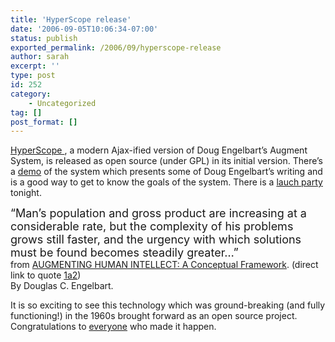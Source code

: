 ```yaml
---
title: 'HyperScope release'
date: '2006-09-05T10:06:34-07:00'
status: publish
exported_permalink: /2006/09/hyperscope-release
author: sarah
excerpt: ''
type: post
id: 252
category:
    - Uncategorized
tag: []
post_format: []
---
```

[HyperScope ](http://www.hyperscope.org), a modern Ajax-ified version of Doug Engelbart’s Augment System, is released as open source (under GPL) in its initial version. There’s a [demo](http://hyperscope.org/hyperscope/src/demos/augmentinghumanintellect.opml) of the system which presents some of Doug Engelbart’s writing and is a good way to get to know the goals of the system. There is a [lauch party](http://blueoxen.net/c/hyperscope/blog/archives/23) tonight.

<font size="+1">“Man’s population and gross product are increasing at a considerable rate, but the complexity of his problems grows still faster, and the urgency with which solutions must be found becomes steadily greater…”</font>  
from [AUGMENTING HUMAN INTELLECT: A Conceptual Framework](http://hyperscope.org/hyperscope/src/demos/augmentinghumanintellect.opml). (direct link to quote [1a2](http://hyperscope.org/hyperscope/src/demos/augmentinghumanintellect.opml#1A2))  
By Douglas C. Engelbart.

It is so exciting to see this technology which was ground-breaking (and fully functioning!) in the 1960s brought forward as an open source project. Congratulations to [everyone](http://hyperscope.org/community/index.html) who made it happen.